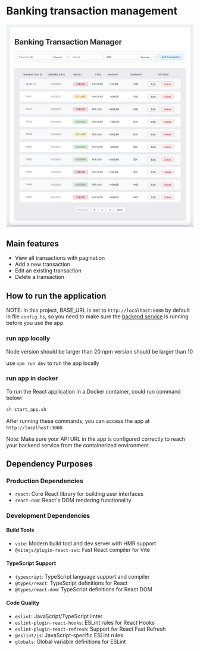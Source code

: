 # Banking transaction management
![screeshot for the app](image.png)
## Main features
- View all transactions with pagination
- Add a new transaction
- Edit an existing transaction
- Delete a transaction

## How to run the application
NOTE: In this project, BASE_URL is set to `http://localhost:8080` by default in file `config.ts`, so you need to make sure the [backend service](https://github.com/daodao929/TransactionService) is running before you use the app.


### run app locally
Node version should be larger than 20
npm version should be larger than 10


use `npm run dev` to run the app locally

### run app in docker
To run the React application in a Docker container, could run command below:

```bash
sh start_app.sh
```

After running these commands, you can access the app at `http://localhost:3000`.

Note: Make sure your API URL in the app is configured correctly to reach your backend service from the containerized environment.

## Dependency Purposes
### Production Dependencies
- `react`: Core React library for building user interfaces
- `react-dom`: React's DOM rendering functionality

### Development Dependencies
#### Build Tools
- `vite`: Modern build tool and dev server with HMR support
- `@vitejs/plugin-react-swc`: Fast React compiler for Vite

#### TypeScript Support
- `typescript`: TypeScript language support and compiler
- `@types/react`: TypeScript definitions for React
- `@types/react-dom`: TypeScript definitions for React DOM

#### Code Quality
- `eslint`: JavaScript/TypeScript linter
- `eslint-plugin-react-hooks`: ESLint rules for React Hooks
- `eslint-plugin-react-refresh`: Support for React Fast Refresh
- `@eslint/js`: JavaScript-specific ESLint rules
- `globals`: Global variable definitions for ESLint